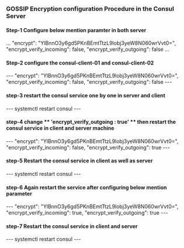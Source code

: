 <h3>GOSSIP Encryption configuration Procedure in the Consul Server</h3> 

<h4>Step-1 Configure below mention paramter in  both server </h4> 
...
    "encrypt": "YlBnnO3y6gd5PKnBEmtTtzL9lobj3yeW8N060wrVvt0=",
    "encrypt_verify_incoming": false,
    "encrypt_verify_outgoing": false
...

<h4>Step-2 configure the consul-client-01 and consul-client-02 </h4>
  ---  
    "encrypt": "YlBnnO3y6gd5PKnBEmtTtzL9lobj3yeW8N060wrVvt0=",
    "encrypt_verify_incoming": false, 
    "encrypt_verify_outgoing": false
  --- 

<h4>step-3 restart the consul service one by one in server and client</h4>
  ---
    systemctl restart consul   
  ---

<h4>step-4 change ** 'encrypt_verify_outgoing : true' ** then restart the consul service in client and server machine </h4> 
  ---
    "encrypt": "YlBnnO3y6gd5PKnBEmtTtzL9lobj3yeW8N060wrVvt0=",
    "encrypt_verify_incoming": false, 
    "encrypt_verify_outgoing": true
  ---

<h4>step-5 Restart the consul service in client as well as server</h4> 
  ---
    systemctl restart consul
  ---

<h4>step-6 Again restart the service after configuring below mention parameter</h4>
 ---
     "encrypt": "YlBnnO3y6gd5PKnBEmtTtzL9lobj3yeW8N060wrVvt0=",
     "encrypt_verify_incoming": true, 
     "encrypt_verify_outgoing": true
 ---

<h4>step-7  Restart the consul service in client and server</h4> 
 ---
    systemctl restart consul
 ---
 
 



